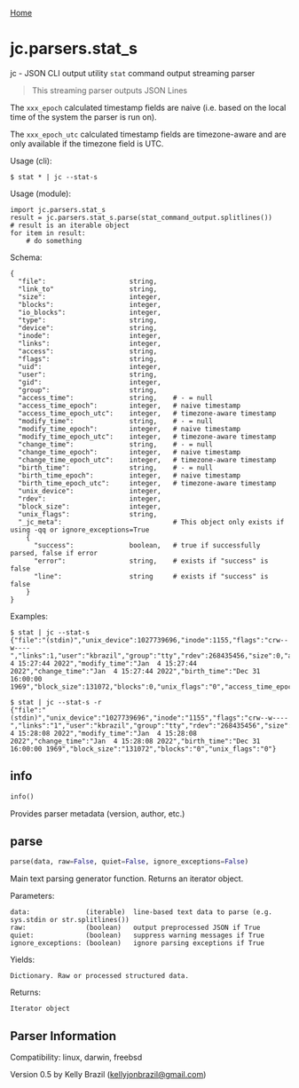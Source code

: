 [Home](https://kellyjonbrazil.github.io/jc/)

# jc.parsers.stat_s
jc - JSON CLI output utility `stat` command output streaming parser

> This streaming parser outputs JSON Lines

The `xxx_epoch` calculated timestamp fields are naive (i.e. based on the local time of the system the parser is run on).

The `xxx_epoch_utc` calculated timestamp fields are timezone-aware and are only available if the timezone field is UTC.

Usage (cli):

    $ stat * | jc --stat-s

Usage (module):

    import jc.parsers.stat_s
    result = jc.parsers.stat_s.parse(stat_command_output.splitlines())    # result is an iterable object
    for item in result:
        # do something

Schema:

    {
      "file":                     string,
      "link_to"                   string,
      "size":                     integer,
      "blocks":                   integer,
      "io_blocks":                integer,
      "type":                     string,
      "device":                   string,
      "inode":                    integer,
      "links":                    integer,
      "access":                   string,
      "flags":                    string,
      "uid":                      integer,
      "user":                     string,
      "gid":                      integer,
      "group":                    string,
      "access_time":              string,    # - = null
      "access_time_epoch":        integer,   # naive timestamp
      "access_time_epoch_utc":    integer,   # timezone-aware timestamp
      "modify_time":              string,    # - = null
      "modify_time_epoch":        integer,   # naive timestamp
      "modify_time_epoch_utc":    integer,   # timezone-aware timestamp
      "change_time":              string,    # - = null
      "change_time_epoch":        integer,   # naive timestamp
      "change_time_epoch_utc":    integer,   # timezone-aware timestamp
      "birth_time":               string,    # - = null
      "birth_time_epoch":         integer,   # naive timestamp
      "birth_time_epoch_utc":     integer,   # timezone-aware timestamp
      "unix_device":              integer,
      "rdev":                     integer,
      "block_size":               integer,
      "unix_flags":               string,
      "_jc_meta":                            # This object only exists if using -qq or ignore_exceptions=True
        {
          "success":              boolean,   # true if successfully parsed, false if error
          "error":                string,    # exists if "success" is false
          "line":                 string     # exists if "success" is false
        }
    }

Examples:

    $ stat | jc --stat-s
    {"file":"(stdin)","unix_device":1027739696,"inode":1155,"flags":"crw--w----","links":1,"user":"kbrazil","group":"tty","rdev":268435456,"size":0,"access_time":"Jan  4 15:27:44 2022","modify_time":"Jan  4 15:27:44 2022","change_time":"Jan  4 15:27:44 2022","birth_time":"Dec 31 16:00:00 1969","block_size":131072,"blocks":0,"unix_flags":"0","access_time_epoch":1641338864,"access_time_epoch_utc":null,"modify_time_epoch":1641338864,"modify_time_epoch_utc":null,"change_time_epoch":1641338864,"change_time_epoch_utc":null,"birth_time_epoch":null,"birth_time_epoch_utc":null}

    $ stat | jc --stat-s -r
    {"file":"(stdin)","unix_device":"1027739696","inode":"1155","flags":"crw--w----","links":"1","user":"kbrazil","group":"tty","rdev":"268435456","size":"0","access_time":"Jan  4 15:28:08 2022","modify_time":"Jan  4 15:28:08 2022","change_time":"Jan  4 15:28:08 2022","birth_time":"Dec 31 16:00:00 1969","block_size":"131072","blocks":"0","unix_flags":"0"}


## info
```python
info()
```
Provides parser metadata (version, author, etc.)

## parse
```python
parse(data, raw=False, quiet=False, ignore_exceptions=False)
```

Main text parsing generator function. Returns an iterator object.

Parameters:

    data:              (iterable)  line-based text data to parse (e.g. sys.stdin or str.splitlines())
    raw:               (boolean)   output preprocessed JSON if True
    quiet:             (boolean)   suppress warning messages if True
    ignore_exceptions: (boolean)   ignore parsing exceptions if True

Yields:

    Dictionary. Raw or processed structured data.

Returns:

    Iterator object

## Parser Information
Compatibility:  linux, darwin, freebsd

Version 0.5 by Kelly Brazil (kellyjonbrazil@gmail.com)

